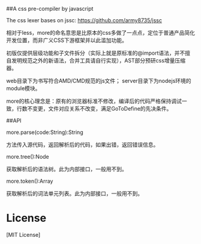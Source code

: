##A css pre-compiler by javascript

The css lexer bases on jssc: https://github.com/army8735/jssc

相对于less，more的命名意思是比原本的css多做了一点点，定位于普通产品简化开发位置，而非广义CSS下游框架并以此滥加功能。

初版仅提供层级功能和子文件拆分（实际上就是原标准的@import语法，并不擅自发明规范之外的新语法，合并工具请自行实现），AST部分预研css增量压缩器。

web目录下为书写符合AMD/CMD规范的js文件；
server目录下为nodejs环境的module模块。

more的核心理念是：原有的浏览器标准不修改，编译后的代码严格保持调试一致，行数不变更，文件对应关系不改变，满足GoToDefine的先决条件。

##API

more.parse(code:String):String

方法传入源代码，返回解析后的代码，如果出错，返回错误信息。

more.tree():Node

获取解析后的语法树。此为内部接口，一般用不到。

more.token():Array<Token>

获取解析后的词法单元列表。此为内部接口，一般用不到。

# License

[MIT License]